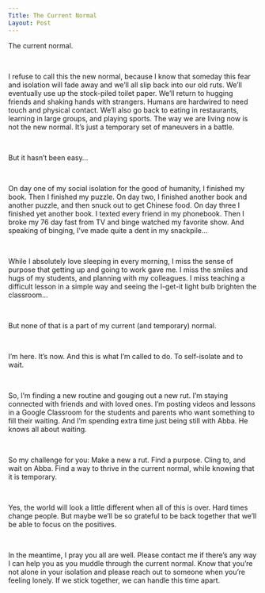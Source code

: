 ```yaml
---
Title: The Current Normal
Layout: Post
---
```

<p ><span >The current normal.</span></p>
<p >
  <br>
</p>
<p ><span >I refuse to call this the new normal, because I know that someday this fear and isolation will fade away and we’ll all slip back into our old ruts. We’ll eventually use up the stock-piled toilet paper. We’ll return to hugging friends and shaking hands with strangers. Humans are hardwired to need touch and physical contact. We’ll also go back to eating in restaurants, learning in large groups, and playing sports. The way we are living now is not the new normal. It’s just a temporary set of maneuvers in a battle.</span></p>
<p >
  <br>
</p>
<p ><span >But it hasn’t been easy…</span></p>
<p >
  <br>
</p>
<p ><span >On day one of my social isolation for the good of humanity, I finished my book. Then I finished my puzzle. On day two, I finished another book and another puzzle, and then snuck out to get Chinese food. On day three I finished yet another book. I texted every friend in my phonebook. Then I broke my 76 day fast from TV and binge watched my favorite show. And speaking of binging, I’ve made quite a dent in my snackpile…</span></p>
<p >
  <br>
</p>
<p ><span >While I absolutely love sleeping in every morning, I miss the sense of purpose that getting up and going to work gave me. I miss the smiles and hugs of my students, and planning with my colleagues. I miss teaching a difficult lesson in a simple way and seeing the I-get-it light bulb brighten the classroom…</span></p>
<p >
  <br>
</p>
<p ><span >But none of that is a part of my current (and temporary) normal.</span></p>
<p >
  <br>
</p>
<p ><span >I’m here. It’s now. And this is what I’m called to do. To self-isolate and to wait.</span></p>
<p >
  <br>
</p>
<p ><span >So, I’m finding a new routine and gouging out a new rut. I’m staying connected with friends and with loved ones. I’m posting videos and lessons in a Google Classroom for the students and parents who want something to fill their waiting. And I’m spending extra time just being still with Abba. He knows all about waiting.</span></p>
<p >
  <br>
</p>
<p ><span >So my challenge for you: Make a new a rut. Find a purpose. Cling to, and wait on Abba. Find a way to thrive in the current normal, while knowing that it is temporary.</span></p>
<p >
  <br>
</p>
<p ><span >Yes, the world will look a little different when all of this is over. Hard times change people. But maybe we’ll be so grateful to be back together that we’ll be able to focus on the positives.</span></p>
<p >
  <br>
</p>
<p ><span >In the meantime, I pray you all are well. Please contact me if there’s any way I can help you as you muddle through the current normal. Know that you’re not alone in your isolation and please reach out to someone when you’re feeling lonely. If we stick together, we can handle this time apart.</span></p>
